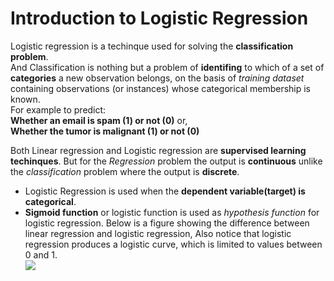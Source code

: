 
# Introduction to Logistic Regression

Logistic regression is a techinque used for solving the __classification problem__.<br/> And Classification is nothing but a problem of __identifing__ to which of a set of __categories__ a new observation belongs, on the basis of _training dataset_ containing observations (or instances) whose categorical membership is known. <br/>For example to predict:<br/> __Whether an email is spam (1) or not (0)__ or,<br/> __Whether the tumor is malignant (1) or not (0)<br/>__


Both Linear regression and Logistic regression are __supervised learning techinques__. But for the _Regression_ problem the output is __continuous__ unlike the _classification_ problem where the output is __discrete__. <br/>
- Logistic Regression is used when the __dependent variable(target) is categorical__.<br/>
- __Sigmoid function__ or logistic function is used as _hypothesis function_ for logistic regression. Below is a figure showing the difference between linear regression and logistic regression, Also notice that logistic regression produces a logistic curve, which is limited to values between 0 and 1. <br/> 
[![](https://miro.medium.com/max/3750/1*G3imr4PVeU1SPSsZLW9ghA.png)](https://miro.medium.com/max/3750/1*G3imr4PVeU1SPSsZLW9ghA.png)
